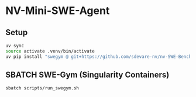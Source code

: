 # NV-Mini-SWE-Agent


## Setup
```bash
uv sync
source activate .venv/bin/activate
uv pip install "swegym @ git+https://github.com/sdevare-nv/nv-SWE-Bench-Package.git@31e1cb8f0241da1707d00faa633c3d6ce1a8ba3b"
```

## SBATCH SWE-Gym (Singularity Containers)
```bash
sbatch scripts/run_swegym.sh
```